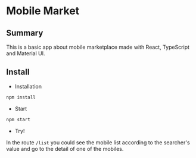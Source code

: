 # Mobile Market

## Summary

This is a basic app about mobile marketplace made with React, TypeScript and Material UI.

## Install

- Installation

```bash
npm install
```

- Start

```bash
npm start
```

- Try!

In the route `/list` you could see the mobile list according to the searcher's value and go to the detail of one of the mobiles.




